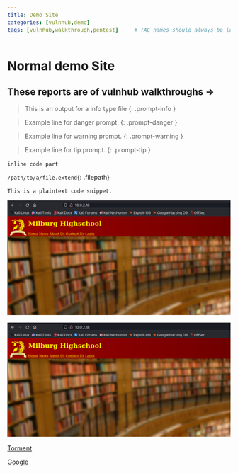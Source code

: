 ```yaml
---
title: Demo Site
categories: [vulnhub,demo]
tags: [vulnhub,walkthrough,pentest]     # TAG names should always be lowercase
---
```


# Normal demo Site

## These reports are of vulnhub walkthroughs ->     

> This is an output for a info type file
{: .prompt-info }

> Example line for danger prompt.
{: .prompt-danger }

> Example line for warning prompt.
{: .prompt-warning }

> Example line for tip prompt.
{: .prompt-tip }

	
`inline code part`


`/path/to/a/file.extend`{: .filepath}


```
This is a plaintext code snippet.
```

![Test](/Vulnhub-Files/img/Bob/Untitled%203.png "Test")

<a href="Vulnhub-Files/img/Bob/Untitled%203.png"><img src="Vulnhub-Files/img/Bob/Untitled%203.png"></a>

[Torment](/_posts/2023-06-11-Torment.md)

[Google](https://google.com)